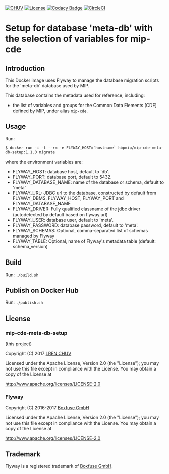 [![CHUV](https://img.shields.io/badge/CHUV-LREN-AF4C64.svg)](https://www.unil.ch/lren/en/home.html) [![License](https://img.shields.io/badge/license-Apache--2.0-blue.svg)](https://github.com/LREN-CHUV/mip-cde-meta-db-setup/blob/master/LICENSE) [![Codacy Badge](https://api.codacy.com/project/badge/Grade/ed414fa4f14a442d98c3a93fb9b899a0)](https://www.codacy.com/app/hbp-mip/mip-cde-meta-db-setup?utm_source=github.com&amp;utm_medium=referral&amp;utm_content=LREN-CHUV/mip-cde-meta-db-setup&amp;utm_campaign=Badge_Grade) [![CircleCI](https://circleci.com/gh/HBPMedical/mip-cde-meta-db-setup.svg?style=svg)](https://circleci.com/gh/HBPMedical/mip-cde-meta-db-setup)

# Setup for database 'meta-db' with the selection of variables for mip-cde

## Introduction

This Docker image uses Flyway to manage the database migration scripts for the 'meta-db' database used by MIP.

This database contains the metadata used for reference, including:

* the list of variables and groups for the Common Data Elements (CDE) defined by MIP, under alias `mip-cde`.

## Usage

Run:

```console
$ docker run -i -t --rm -e FLYWAY_HOST=`hostname` hbpmip/mip-cde-meta-db-setup:1.1.0 migrate
```

where the environment variables are:

* FLYWAY_HOST: database host, default to 'db'.
* FLYWAY_PORT: database port, default to 5432.
* FLYWAY_DATABASE_NAME: name of the database or schema, default to 'meta'
* FLYWAY_URL: JDBC url to the database, constructed by default from FLYWAY_DBMS, FLYWAY_HOST, FLYWAY_PORT and FLYWAY_DATABASE_NAME
* FLYWAY_DRIVER: Fully qualified classname of the jdbc driver (autodetected by default based on flyway.url)
* FLYWAY_USER: database user, default to 'meta'.
* FLYWAY_PASSWORD: database password, default to 'meta'.
* FLYWAY_SCHEMAS: Optional, comma-separated list of schemas managed by Flyway
* FLYWAY_TABLE: Optional, name of Flyway's metadata table (default: schema_version)

## Build

Run: `./build.sh`

## Publish on Docker Hub

Run: `./publish.sh`

## License

### mip-cde-meta-db-setup

(this project)

Copyright (C) 2017 [LREN CHUV](https://www.unil.ch/lren/en/home.html)

Licensed under the Apache License, Version 2.0 (the "License");
you may not use this file except in compliance with the License.
You may obtain a copy of the License at

http://www.apache.org/licenses/LICENSE-2.0

### Flyway

Copyright (C) 2016-2017 [Boxfuse GmbH](https://boxfuse.com)

Licensed under the Apache License, Version 2.0 (the "License");
you may not use this file except in compliance with the License.
You may obtain a copy of the License at

http://www.apache.org/licenses/LICENSE-2.0

## Trademark
Flyway is a registered trademark of [Boxfuse GmbH](https://boxfuse.com).
